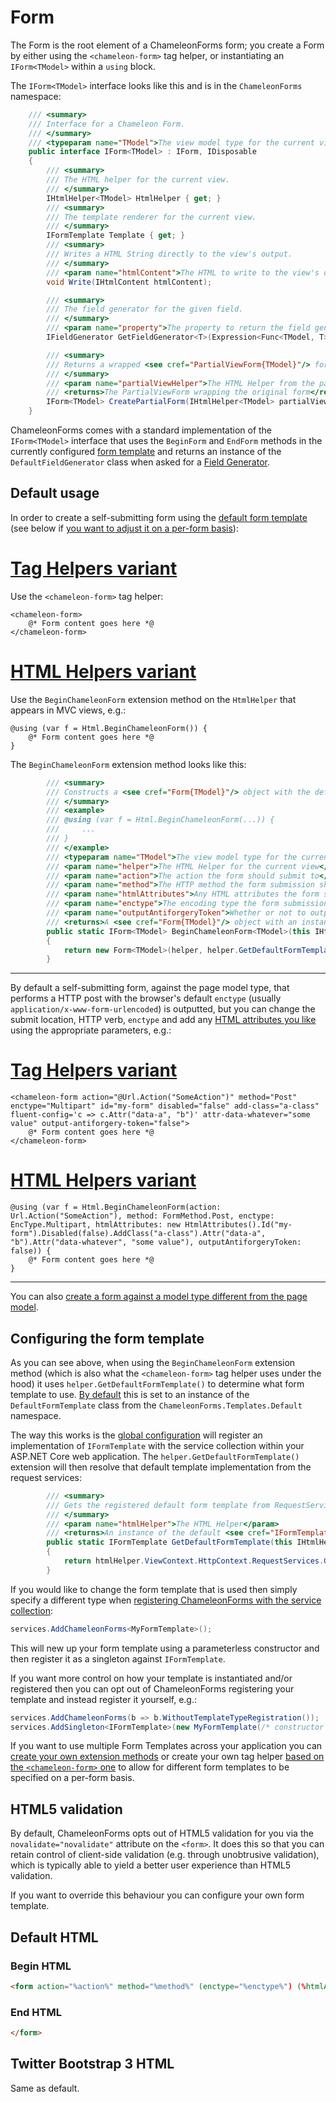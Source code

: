 # Form

The Form is the root element of a ChameleonForms form; you create a Form by either using the `<chameleon-form>` tag helper, or instantiating an `IForm<TModel>` within a `using` block.

The `IForm<TModel>` interface looks like this and is in the `ChameleonForms` namespace:

```cs
    /// <summary>
    /// Interface for a Chameleon Form.
    /// </summary>
    /// <typeparam name="TModel">The view model type for the current view</typeparam>    
    public interface IForm<TModel> : IForm, IDisposable
    {
        /// <summary>
        /// The HTML helper for the current view.
        /// </summary>
        IHtmlHelper<TModel> HtmlHelper { get; }
        /// <summary>
        /// The template renderer for the current view.
        /// </summary>
        IFormTemplate Template { get; }
        /// <summary>
        /// Writes a HTML String directly to the view's output.
        /// </summary>
        /// <param name="htmlContent">The HTML to write to the view's output</param>
        void Write(IHtmlContent htmlContent);

        /// <summary>
        /// The field generator for the given field.
        /// </summary>
        /// <param name="property">The property to return the field generator for</param>
        IFieldGenerator GetFieldGenerator<T>(Expression<Func<TModel, T>> property);

        /// <summary>
        /// Returns a wrapped <see cref="PartialViewForm{TModel}"/> for the given partial view helper.
        /// </summary>
        /// <param name="partialViewHelper">The HTML Helper from the partial view</param>
        /// <returns>The PartialViewForm wrapping the original form</returns>
        IForm<TModel> CreatePartialForm(IHtmlHelper<TModel> partialViewHelper);
    }
```

ChameleonForms comes with a standard implementation of the `IForm<TModel>` interface that uses the `BeginForm` and `EndForm` methods in the currently configured [form template](form-templates.md) and returns an instance of the `DefaultFieldGenerator` class when asked for a [Field Generator](custom-field-generator.md).

## Default usage

In order to create a self-submitting form using the [default form template](configuration.md#default-global-config) (see below if [you want to adjust it on a per-form basis](#configuring-the-form-template)):

# [Tag Helpers variant](#tab/default-form-th)

Use the `<chameleon-form>` tag helper:

```cshtml
<chameleon-form>
    @* Form content goes here *@
</chameleon-form>
```

# [HTML Helpers variant](#tab/default-form-hh)

Use the `BeginChameleonForm` extension method on the `HtmlHelper` that appears in MVC views, e.g.:

```cshtml
@using (var f = Html.BeginChameleonForm()) {
    @* Form content goes here *@
}
```

The `BeginChameleonForm` extension method looks like this:

```cs
        /// <summary>
        /// Constructs a <see cref="Form{TModel}"/> object with the default ChameleonForms template renderer.
        /// </summary>
        /// <example>
        /// @using (var f = Html.BeginChameleonForm(...)) {
        ///     ...
        /// }
        /// </example>
        /// <typeparam name="TModel">The view model type for the current view</typeparam>
        /// <param name="helper">The HTML Helper for the current view</param>
        /// <param name="action">The action the form should submit to</param>
        /// <param name="method">The HTTP method the form submission should use</param>
        /// <param name="htmlAttributes">Any HTML attributes the form should use</param>
        /// <param name="enctype">The encoding type the form submission should use</param>
        /// <param name="outputAntiforgeryToken">Whether or not to output an antiforgery token in the form; defaults to null which will output a token if the method isn't GET</param>
        /// <returns>A <see cref="Form{TModel}"/> object with an instance of the default form template renderer.</returns>
        public static IForm<TModel> BeginChameleonForm<TModel>(this IHtmlHelper<TModel> helper, string action = "", FormMethod method = FormMethod.Post, HtmlAttributes htmlAttributes = null, EncType? enctype = null, bool? outputAntiforgeryToken = null)
        {
            return new Form<TModel>(helper, helper.GetDefaultFormTemplate(), action, method, htmlAttributes, enctype, outputAntiforgeryToken);
        }
```

***

By default a self-submitting form, against the page model type, that performs a HTTP post with the browser's default `enctype` (usually `application/x-www-form-urlencoded`) is outputted, but you can change the submit location, HTTP verb, `enctype` and add any [HTML attributes you like](html-attributes.md) using the appropriate parameters, e.g.:

# [Tag Helpers variant](#tab/configure-form-th)

```cshtml
<chameleon-form action="@Url.Action("SomeAction")" method="Post" enctype="Multipart" id="my-form" disabled="false" add-class="a-class" fluent-config='c => c.Attr("data-a", "b")' attr-data-whatever="some value" output-antiforgery-token="false">
    @* Form content goes here *@
</chameleon-form>
```

# [HTML Helpers variant](#tab/configure-form-hh)

```cshtml
@using (var f = Html.BeginChameleonForm(action: Url.Action("SomeAction"), method: FormMethod.Post, enctype: EncType.Multipart, htmlAttributes: new HtmlAttributes().Id("my-form").Disabled(false).AddClass("a-class").Attr("data-a", "b").Attr("data-whatever", "some value"), outputAntiforgeryToken: false)) {
    @* Form content goes here *@
}
```

***

You can also [create a form against a model type different from the page model](different-form-models.md).

## Configuring the form template

As you can see above, when using the `BeginChameleonForm` extension method (which is also what the `<chameleon-form>` tag helper uses under the hood) it uses `helper.GetDefaultFormTemplate()` to determine what form template to use. [By default](configuration.md#default-global-config) this is set to an instance of the `DefaultFormTemplate` class from the `ChameleonForms.Templates.Default` namespace.

The way this works is the [global configuration](configuration.md) will register an implementation of `IFormTemplate` with the service collection within your ASP.NET Core web application. The `helper.GetDefaultFormTemplate()` extension will then resolve that default template implementation from the request services:

```cs
        /// <summary>
        /// Gets the registered default form template from RequestServices.
        /// </summary>
        /// <param name="htmlHelper">The HTML Helper</param>
        /// <returns>An instance of the default <see cref="IFormTemplate"/></returns>
        public static IFormTemplate GetDefaultFormTemplate(this IHtmlHelper htmlHelper)
        {
            return htmlHelper.ViewContext.HttpContext.RequestServices.GetRequiredService<IFormTemplate>();
        }
```

If you would like to change the form template that is used then simply specify a different type when [registering ChameleonForms with the service collection](configuration.md#addservices-overloads):

```cs
services.AddChameleonForms<MyFormTemplate>();
```

This will new up your form template using a parameterless constructor and then register it as a singleton against `IFormTemplate`.

If you want more control on how your template is instantiated and/or registered then you can opt out of ChameleonForms registering your template and instead register it yourself, e.g.:

```cs
services.AddChameleonForms(b => b.WithoutTemplateTypeRegistration());
services.AddSingleton<IFormTemplate>(new MyFormTemplate(/* constructor parameters */));
```

If you want to use multiple Form Templates across your application you can [create your own extension methods](custom-template.md) or create your own tag helper [based on the `<chameleon-form>` one](https://github.com/MRCollective/ChameleonForms/blob/master/ChameleonForms/TagHelpers/ChameleonFormTagHelper.cs) to allow for different form templates to be specified on a per-form basis.

## HTML5 validation

By default, ChameleonForms opts out of HTML5 validation for you via the `novalidate="novalidate"` attribute on the `<form>`. It does this so that you can retain control of client-side validation (e.g. through unobtrusive validation), which is typically able to yield a better user experience than HTML5 validation.

If you want to override this behaviour you can configure your own form template.

## Default HTML

### Begin HTML

```html
<form action="%action%" method="%method%" (enctype="%enctype%") (%htmlAttributes%) novalidate="novalidate">
```

### End HTML

```html
</form>
```

## Twitter Bootstrap 3 HTML

Same as default.
